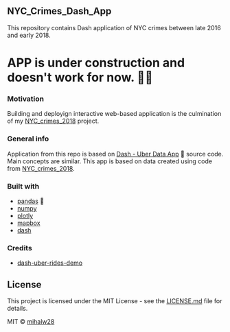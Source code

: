 ## NYC_Crimes_Dash_App
This repository contains Dash application of NYC crimes between late 2016 and early 2018.

# APP is under construction and doesn't work for now. :construction_worker::construction:

### Motivation
Building and deployign interactive web-based application is the culmination of my [NYC_crimes_2018](https://github.com/mihalw28/NYC_crimes_2018) project. 

### General info
Application from this repo is based on [Dash - Uber Data App](https://dash-uber-rides.plot.ly/) :oncoming_taxi: source code. Main concepts are similar. This app is based on data created using code from [NYC_crimes_2018](https://github.com/mihalw28/NYC_crimes_2018).

### Built with
* [pandas](https://github.com/pandas-dev/pandas) :panda_face:
* [numpy](https://github.com/numpy/numpy)
* [plotly](https://plot.ly/)
* [mapbox](https://www.mapbox.com/) 
* [dash](https://github.com/plotly/dash)


### Credits
* [dash-uber-rides-demo](https://github.com/plotly/dash-uber-rides-demo)

## License
This project is licensed under the MIT License - see the [LICENSE.md](https://github.com/mihalw28/NYC_crimes_2018/blob/master/LICENSE) file for details.

MIT © [mihalw28](https://twitter.com/mihalw28)

